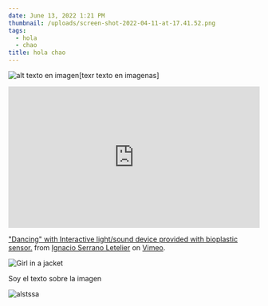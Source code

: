```yaml
---
date: June 13, 2022 1:21 PM
thumbnail: /uploads/screen-shot-2022-04-11-at-17.41.52.png
tags:
  - hola
  - chao
title: hola chao
---
```


![alt texto en imagen](/uploads/d_nq_np_769079-mlc47937758735_102021-w.jpg "titulo texto en imagen")[texr texto en imagenas]

<div style="padding:56.25% 0 0 0;position:relative;"><iframe src="https://player.vimeo.com/video/715263826?h=d16c98d0cd" style="position:absolute;top:0;left:0;width:100%;height:100%;" frameborder="0" allow="autoplay; fullscreen; picture-in-picture" allowfullscreen></iframe></div><script src="https://player.vimeo.com/api/player.js"></script>
<p><a href="https://vimeo.com/715263826">&quot;Dancing&quot; with Interactive light/sound device provided with bioplastic sensor.</a> from <a href="https://vimeo.com/ignacioserranol">Ignacio Serrano Letelier</a> on <a href="https://vimeo.com">Vimeo</a>.</p>

<div id="txtOnImg"> <img src="/uploads/d_nq_np_769079-mlc47937758735_102021-w.jpg" alt="Girl in a jacket">
<p>Soy el texto sobre la imagen</p>
</div>

![alstssa](/uploads/screen-shot-2022-04-11-at-17.41.52.png "holaaa")

